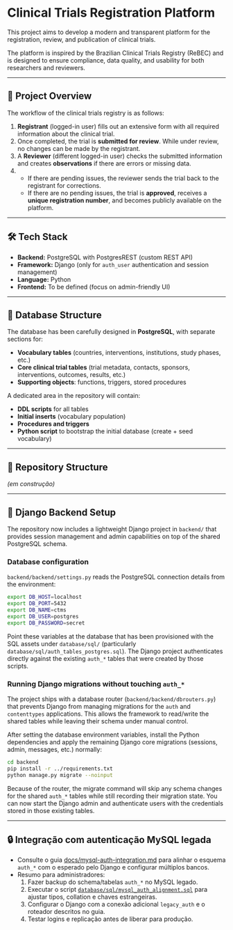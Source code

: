 # Clinical Trials Registration Platform

This project aims to develop a modern and transparent platform for the registration, review, and publication of clinical trials.

The platform is inspired by the Brazilian Clinical Trials Registry (ReBEC) and is designed to ensure compliance, data quality, and usability for both researchers and reviewers.

---

## 🚀 Project Overview

The workflow of the clinical trials registry is as follows:

1. **Registrant** (logged-in user) fills out an extensive form with all required information about the clinical trial.
2. Once completed, the trial is **submitted for review**. While under review, no changes can be made by the registrant.
3. A **Reviewer** (different logged-in user) checks the submitted information and creates **observations** if there are errors or missing data.
4. - If there are pending issues, the reviewer sends the trial back to the registrant for corrections.
   - If there are no pending issues, the trial is **approved**, receives a **unique registration number**, and becomes publicly available on the platform.

---

## 🛠️ Tech Stack

- **Backend:** PostgreSQL with PostgresREST (custom REST API)
- **Framework:** Django (only for `auth_user` authentication and session management)
- **Language:** Python
- **Frontend:** To be defined (focus on admin-friendly UI)

---

## 📑 Database Structure

The database has been carefully designed in **PostgreSQL**, with separate sections for:

- **Vocabulary tables** (countries, interventions, institutions, study phases, etc.)
- **Core clinical trial tables** (trial metadata, contacts, sponsors, interventions, outcomes, results, etc.)
- **Supporting objects**: functions, triggers, stored procedures

A dedicated area in the repository will contain:
- **DDL scripts** for all tables
- **Initial inserts** (vocabulary population)
- **Procedures and triggers**
- **Python script** to bootstrap the initial database (create + seed vocabulary)

---

## 📂 Repository Structure

*(em construção)*

---

## 🧭 Django Backend Setup

The repository now includes a lightweight Django project in `backend/` that provides session
management and admin capabilities on top of the shared PostgreSQL schema.

### Database configuration

`backend/backend/settings.py` reads the PostgreSQL connection details from the environment:

```bash
export DB_HOST=localhost
export DB_PORT=5432
export DB_NAME=ctms
export DB_USER=postgres
export DB_PASSWORD=secret
```

Point these variables at the database that has been provisioned with the SQL assets under
`database/sql/` (particularly `database/sql/auth_tables_postgres.sql`). The Django project
authenticates directly against the existing `auth_*` tables that were created by those scripts.

### Running Django migrations without touching `auth_*`

The project ships with a database router (`backend/backend/dbrouters.py`) that prevents Django
from managing migrations for the `auth` and `contenttypes` applications. This allows the framework
to read/write the shared tables while leaving their schema under manual control.

After setting the database environment variables, install the Python dependencies and apply the
remaining Django core migrations (sessions, admin, messages, etc.) normally:

```bash
cd backend
pip install -r ../requirements.txt
python manage.py migrate --noinput
```

Because of the router, the migrate command will skip any schema changes for the shared `auth_*`
tables while still recording their migration state. You can now start the Django admin and
authenticate users with the credentials stored in those existing tables.

---

## 🔒 Integração com autenticação MySQL legada

- Consulte o guia [docs/mysql-auth-integration.md](docs/mysql-auth-integration.md) para alinhar o esquema `auth_*` com o esperado pelo Django e configurar múltiplos bancos.
- Resumo para administradores:
  1. Fazer backup do schema/tabelas `auth_*` no MySQL legado.
  2. Executar o script [`database/sql/mysql_auth_alignment.sql`](database/sql/mysql_auth_alignment.sql) para ajustar tipos, collation e chaves estrangeiras.
  3. Configurar o Django com a conexão adicional `legacy_auth` e o roteador descritos no guia.
  4. Testar logins e replicação antes de liberar para produção.
